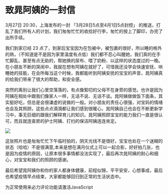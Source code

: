 # 致晁阿姨的一封信​

3月27日 20:30，上海发布的一封 「3月28日5点至4月1日5点封控」 的推送，打乱了我们所有人的计划，我们匆匆忙忙的收拾好行李，匆忙的按上了脚印，办完了出所手续。

我们到家已经 23 点了，到家后宝宝因为在包被中，被包裹的很好，所以睡的格外的熟，（不知道是不是因为家里温度有点低）我们都不忍心叫醒她，我们真的在手忙脚乱、甚至有点无助的，帮她换的尿布、喂了奶粉、以这样的状态度过的一晚。在小朋友不断的哭闹中，我就在想有阿姨在就好了，可惜我还没学会快速安抚、哄睡她的技能，在会所每当这个时候，我都能听到阿姨安抚的宝宝的声音，晁阿姨真的给我们带来了很大的帮助，和安全感。

突然的离别让我们心里空落落的，有点像絮叨的父母不在身旁的感觉。也许是因为阿姨在相处中跟我们像家人一样，无话不说、无话不谈。晁阿姨做做饭下面条，其实挺好吃，但总是会很谦虚的说做的一般。对小朋友的责任心很强，对宝妈的情绪也会及其照顾，这些点点滴滴都让我们感到很暖心，晁阿姨自己也会在不断更新学习中，事无巨细的跟我们解释育儿的知识。晁阿姨照顾宝宝的能力我们一直是很认可，而且就连查房的护士阿姨、打扫的保洁阿姨连连肯定。

<img src="/imgs/post/2022/IMG_0873.jpg">

这张照片也是匆匆忙忙下午临时拍的，阴天光线不是很好，宝宝也处在一个迷糊的状态（哈哈）不是很满意,本来是想在满月仪式上可以一起合影，好好拍几张，也是因为疫情的原因，让原本很多事情都没法实现了，最后再次晁阿姨的耐心和细心，对宝宝和我们的照顾的感谢。

最后希望晁阿姨你和你的家人都身体健康，前程似锦，平平安安，心想事成，最后也希望疫情早点结束，大家都能够回归到正常的生活状态中。

<!-- 来必力City版安装代码 -->
<div id="lv-container" data-id="city" data-uid="MTAyMC80NzA4OC8yMzU4OA==">
	<script type="text/javascript">
   (function(d, s) {
       var j, e = d.getElementsByTagName(s)[0];

       if (typeof LivereTower === 'function') { return; }

       j = d.createElement(s);
       j.src = 'https://cdn-city.livere.com/js/embed.dist.js';
       j.async = true;

       e.parentNode.insertBefore(j, e);
   })(document, 'script');
	</script>
<noscript> 为正常使用来必力评论功能请激活JavaScript</noscript>
</div>